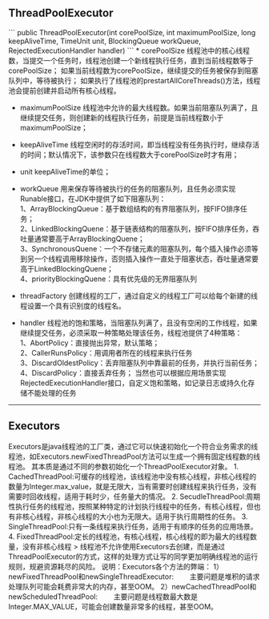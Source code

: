 <h2>ThreadPoolExecutor</h2>
```
public ThreadPoolExecutor(int corePoolSize,
                          int maximumPoolSize,
                          long keepAliveTime,
                          TimeUnit unit,
                          BlockingQueue<Runnable> workQueue,
                          RejectedExecutionHandler handler)
```                          
* corePoolSize
线程池中的核心线程数，当提交一个任务时，线程池创建一个新线程执行任务，直到当前线程数等于corePoolSize；    
如果当前线程数为corePoolSize，继续提交的任务被保存到阻塞队列中，等待被执行；  
如果执行了线程池的prestartAllCoreThreads()方法，线程池会提前创建并启动所有核心线程。

* maximumPoolSize
线程池中允许的最大线程数。如果当前阻塞队列满了，且继续提交任务，则创建新的线程执行任务，前提是当前线程数小于maximumPoolSize；

* keepAliveTime
线程空闲时的存活时间，即当线程没有任务执行时，继续存活的时间；默认情况下，该参数只在线程数大于corePoolSize时才有用；

* unit
keepAliveTime的单位；

* workQueue
用来保存等待被执行的任务的阻塞队列，且任务必须实现Runable接口，在JDK中提供了如下阻塞队列：  
1、ArrayBlockingQueue：基于数组结构的有界阻塞队列，按FIFO排序任务；  
2、LinkedBlockingQuene：基于链表结构的阻塞队列，按FIFO排序任务，吞吐量通常要高于ArrayBlockingQuene；  
3、SynchronousQuene：一个不存储元素的阻塞队列，每个插入操作必须等到另一个线程调用移除操作，否则插入操作一直处于阻塞状态，吞吐量通常要高于LinkedBlockingQuene；  
4、priorityBlockingQuene：具有优先级的无界阻塞队列  

* threadFactory
创建线程的工厂，通过自定义的线程工厂可以给每个新建的线程设置一个具有识别度的线程名。

* handler
线程池的饱和策略，当阻塞队列满了，且没有空闲的工作线程，如果继续提交任务，必须采取一种策略处理该任务，线程池提供了4种策略：  
1、AbortPolicy：直接抛出异常，默认策略；  
2、CallerRunsPolicy：用调用者所在的线程来执行任务  
3、DiscardOldestPolicy：丢弃阻塞队列中靠最前的任务，并执行当前任务；  
4、DiscardPolicy：直接丢弃任务；
当然也可以根据应用场景实现RejectedExecutionHandler接口，自定义饱和策略，如记录日志或持久化存储不能处理的任务

---
<h2>Executors</h2>
Executors是java线程池的工厂类，通过它可以快速初始化一个符合业务需求的线程池，如Executors.newFixedThreadPool方法可以生成一个拥有固定线程数的线程池。  
其本质是通过不同的参数初始化一个ThreadPoolExecutor对象。
1. CachedThreadPool:可缓存的线程池，该线程池中没有核心线程，非核心线程的数量为Integer.max_value，就是无限大，当有需要时创建线程来执行任务，没有需要时回收线程，适用于耗时少，任务量大的情况。  
2. SecudleThreadPool:周期性执行任务的线程池，按照某种特定的计划执行线程中的任务，有核心线程，但也有非核心线程，非核心线程的大小也为无限大。适用于执行周期性的任务。  
3. SingleThreadPool:只有一条线程来执行任务，适用于有顺序的任务的应用场景。  
4. FixedThreadPool:定长的线程池，有核心线程，核心线程的即为最大的线程数量，没有非核心线程  
> 线程池不允许使用Executors去创建，而是通过ThreadPoolExecutor的方式，这样的处理方式让写的同学更加明确线程池的运行规则，规避资源耗尽的风险。   
说明：Executors各个方法的弊端：  
1）newFixedThreadPool和newSingleThreadExecutor:  
  主要问题是堆积的请求处理队列可能会耗费非常大的内存，甚至OOM。  
2）newCachedThreadPool和newScheduledThreadPool:  
  主要问题是线程数最大数是Integer.MAX_VALUE，可能会创建数量非常多的线程，甚至OOM。  